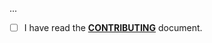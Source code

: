 <!--- Provide a general summary of your changes in the Title above -->

...

- [ ] I have read the **[CONTRIBUTING](https://github.com/LaravelCssInliner/skeleton-php/blob/main/.github/CONTRIBUTING.md)** document.
